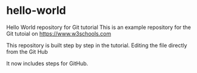 # hello-world
Hello World repository for Git tutorial
This is an example repository for the Git tutoial on https://www.w3schools.com

This repository is built step by step in the tutorial.
Editing the file directly from the Git Hub

It now includes steps for GitHub.
